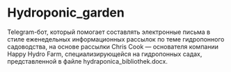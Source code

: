 # Hydroponic_garden
Telegram-бот, который помогает составлять электронные письма в стиле еженедельных информационных рассылок по теме гидропонного садоводства, на основе рассылки Chris Cook — основателя компании Happy Hydro Farm, специализирующейся на гидропонных садах, представленной в файле hydraponica_bibliothek.docx.
